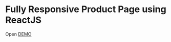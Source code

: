 # Fully Responsive Product Page using ReactJS

Open [DEMO](https://mohamedaboseada.github.io/react_eCommerce_product_page/)
